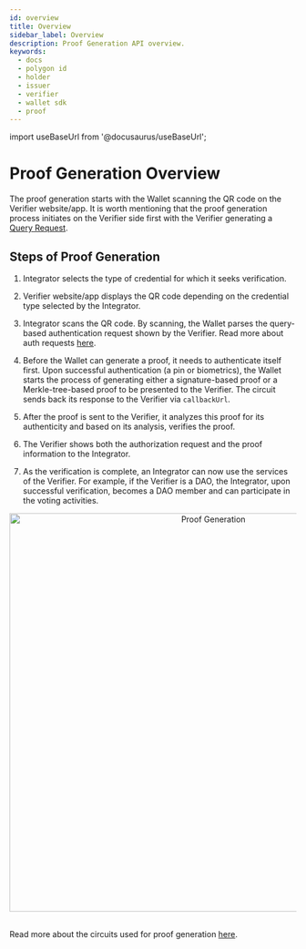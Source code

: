 ```yaml
---
id: overview
title: Overview
sidebar_label: Overview
description: Proof Generation API overview.
keywords:
  - docs
  - polygon id
  - holder
  - issuer
  - verifier
  - wallet sdk
  - proof
---
```


import useBaseUrl from '@docusaurus/useBaseUrl';

# Proof Generation Overview

The proof generation starts with the Wallet scanning the QR code on the Verifier website/app. It is worth mentioning that the proof generation process initiates on the Verifier side first with the Verifier generating a [Query Request](/docs/verifier/verification-library/request-api-guide.md#query-based-request).

## Steps of Proof Generation

1. Integrator selects the type of credential for which it seeks verification.

2. Verifier website/app displays the QR code depending on the credential type selected by the Integrator.

3. Integrator scans the QR code. By scanning, the Wallet parses the query-based authentication request shown by the Verifier. Read more about auth requests [here](/docs/wallet/wallet-sdk/polygonid-sdk/iden3comm/auth-requests.md#type-of-authorization-requests).

4. Before the Wallet can generate a proof, it needs to authenticate itself first. Upon successful authentication (a pin or biometrics), the Wallet starts the process of generating either a signature-based proof or a Merkle-tree-based proof to be presented to the Verifier. The circuit sends back its response to the Verifier via `callbackUrl`.

5. After the proof is sent to the Verifier, it analyzes this proof for its authenticity and based on its analysis, verifies the proof.

6. The Verifier shows both the authorization request and the proof information to the Integrator.

7. As the verification is complete, an Integrator can now use the services of the Verifier. For example, if the Verifier is a DAO, the Integrator, upon successful verification, becomes a DAO member and can participate in the voting activities.

<div align="center">
<img src={useBaseUrl("img/proof-generation.png")} alt="Proof Generation" align="center" width="700"/>
</div>
<br/>

Read more about the circuits used for proof generation [here](https://docs.iden3.io/protocol/main-circuits/).
